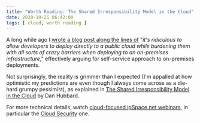 ```yaml
---
title: "Worth Reading: The Shared Irresponsibility Model in the Cloud"
date: 2020-10-25 06:42:00
tags: [ cloud, worth reading ]
---
```

A long while ago I [wrote a blog post along the lines of](https://blog.ipspace.net/2014/05/its-ok-to-let-developers-go-amazon-web.html) "_it's ridiculous to allow developers to deploy directly to a public cloud while burdening them with all sorts of crazy barriers when deploying to an on-premises infrastructure_," effectively arguing for self-service approach to on-premises deployments.

Not surprisingly, the reality is grimmer than I expected (I'm appalled at how optimistic my predictions are even though I always come across as a die-hard grumpy pessimist), as explained in [The Shared Irresponsibility Model in the Cloud](https://www.darkreading.com/cloud/the-shared-irresponsibility-model-in-the-cloud-is-putting-you-at-risk/a/d-id/1338940) by Dan Hubbard.

For more technical details, watch [cloud-focused ipSpace.net webinars](https://www.ipspace.net/Cloud), in particular the [Cloud Security](https://www.ipspace.net/Cloud_Security) one.
